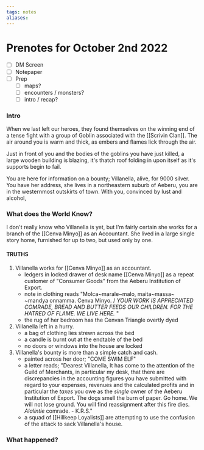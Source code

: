```yaml
---
tags: notes
aliases:
---
```


# Prenotes for October 2nd 2022
- [ ] DM Screen
- [ ] Notepaper
- [ ] Prep
	- [ ] maps?
	- [ ] encounters / monsters?
	- [ ] intro / recap?

### Intro

When we last left our heroes, they found themselves on the winning end of a tense fight with a group of Goblin associated with the [[Scrivin Clan]]. The air around you is warm and thick, as embers and flames lick through the air.

Just in front of you and the bodies of the goblins you have just killed, a large wooden building is blazing, it's thatch roof folding in upon itself as it's supports begin to fail.

You are here for information on a bounty; Villanella, alive, for 9000 silver. You have her address, she lives in a northeastern suburb of Aeberu, you are in the westernmost outskirts of town. With you, convinced by lust and alcohol,

### What does the World Know?

I don't really know who Villanella is yet, but I'm fairly certain she works for a branch of the [[Cenva Minyo]] as an Accountant. She lived in a large single story home, furnished for up to two, but used only by one. 

#### TRUTHS
1. Villanella works for [[Cenva Minyo]] as an accountant.
	- ledgers in locked drawer of desk name [[Cenva Minyo]] as a repeat customer of "Consumer Goods" from the Aeberu Institution of Export.
	- note in clothing reads "Molca~marale~malo, maita~massa~ ~mandya onnamma. Cenva Minyo. / *YOUR WORK IS APPRECIATED COMRADE, BREAD AND BUTTER FEEDS OUR CHILDREN. FOR THE HATRED OF FLAME. WE LIVE HERE.* "
	- the rug of her bedroom has the Cenvan Triangle overtly dyed
2. Villanella left in a hurry.
	- a bag of clothing lies strewn across the bed
	- a candle is burnt out at the endtable of the bed
	- no doors or windows into the house are locked
3. Villanella's bounty is more than a simple catch and cash.
	- painted across her door; "COME SWIM ELF"
	- a letter reads; "Dearest Villanella, It has come to the attention of the Guild of Merchants, in particular my desk, that there are discrepancies in the accounting figures you have submitted with regard to your expenses, revenues and the calculated profits and in particular the *taxes* you owe as the *single* owner of the Aeberu Institution of Export. The dogs smell the burn of paper. Go home. We will not lose ground. You will find reassignment after this fire dies. *Alalintie* comrade. - K.R.S."
	- a squad of [[Hillkeep Loyalists]] are attempting to use the confusion of the attack to sack Villanella's house.

### What happened?